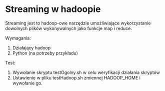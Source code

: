 # Streaming w hadoopie
Streaming jest to hadoop-owe narzędzie umożliwiające wykorzystanie dowolnych plików wykonywalnych jako funkcje map i reduce.

Wymagania:
1. Działający hadoop
2. Python (na potrzeby przykładu)

Test:
1. Wywołanie skryptu testOgolny.sh w celu weryfikacji działania skryptów
2. Ustawienie w pliku testHadoop.sh zmiennej HADOOP_HOME i wywołanie go.

